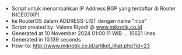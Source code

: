 - Script untuk menambahkan IP Address BGP yang terdaftar di Router NICE(OIXP)
- ke RouterOS dalam ADDRESS-LIST dengan nama "nice"
- Script created by: Valens Riyadi @ www.mikrotik.co.id
- Generated at 10 November 2024 01:00:11 WIB ... 10621 lines
- Generated in 10.139 seconds
- How-to: http://www.mikrotik.co.id/artikel_lihat.php?id=23

